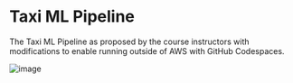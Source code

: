 # Taxi ML Pipeline

The Taxi ML Pipeline as proposed by the course instructors with modifications to enable running outside of AWS with GitHub Codespaces.

![image](https://github.com/bsenst/mlops/assets/8211411/7f995b73-cf94-4429-bfe7-9ced17f480be)
